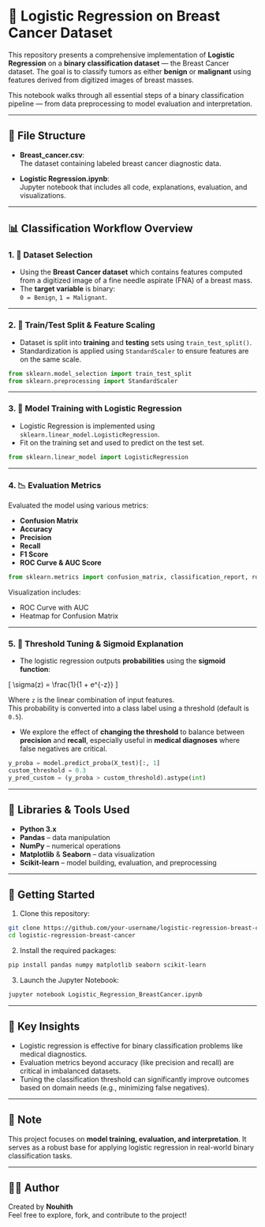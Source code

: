 # 🧪 Logistic Regression on Breast Cancer Dataset

This repository presents a comprehensive implementation of **Logistic Regression** on a **binary classification dataset** — the Breast Cancer dataset. The goal is to classify tumors as either **benign** or **malignant** using features derived from digitized images of breast masses.

This notebook walks through all essential steps of a binary classification pipeline — from data preprocessing to model evaluation and interpretation.

---

## 📁 File Structure

- **Breast_cancer.csv**:  
  The dataset containing labeled breast cancer diagnostic data.
  
- **Logistic Regression.ipynb**:  
  Jupyter notebook that includes all code, explanations, evaluation, and visualizations.

---

## 📊 Classification Workflow Overview

### 1. 📂 Dataset Selection

- Using the **Breast Cancer dataset** which contains features computed from a digitized image of a fine needle aspirate (FNA) of a breast mass.
- The **target variable** is binary:  
  `0 = Benign`, `1 = Malignant`.

---

### 2. 🔀 Train/Test Split & Feature Scaling

- Dataset is split into **training** and **testing** sets using `train_test_split()`.
- Standardization is applied using `StandardScaler` to ensure features are on the same scale.

```python
from sklearn.model_selection import train_test_split
from sklearn.preprocessing import StandardScaler
```

---

### 3. 🧠 Model Training with Logistic Regression

- Logistic Regression is implemented using `sklearn.linear_model.LogisticRegression`.
- Fit on the training set and used to predict on the test set.

```python
from sklearn.linear_model import LogisticRegression
```

---

### 4. 📉 Evaluation Metrics

Evaluated the model using various metrics:

- **Confusion Matrix**
- **Accuracy**
- **Precision**
- **Recall**
- **F1 Score**
- **ROC Curve & AUC Score**

```python
from sklearn.metrics import confusion_matrix, classification_report, roc_auc_score, roc_curve
```

Visualization includes:
- ROC Curve with AUC
- Heatmap for Confusion Matrix

---

### 5. 🎯 Threshold Tuning & Sigmoid Explanation

- The logistic regression outputs **probabilities** using the **sigmoid function**:

\[
\sigma(z) = \frac{1}{1 + e^{-z}}
\]

Where `z` is the linear combination of input features.  
This probability is converted into a class label using a threshold (default is `0.5`).

- We explore the effect of **changing the threshold** to balance between **precision** and **recall**, especially useful in **medical diagnoses** where false negatives are critical.

```python
y_proba = model.predict_proba(X_test)[:, 1]
custom_threshold = 0.3
y_pred_custom = (y_proba > custom_threshold).astype(int)
```

---

## 🔧 Libraries & Tools Used

- **Python 3.x**
- **Pandas** – data manipulation
- **NumPy** – numerical operations
- **Matplotlib** & **Seaborn** – data visualization
- **Scikit-learn** – model building, evaluation, and preprocessing

---

## 🚀 Getting Started

1. Clone this repository:

```bash
git clone https://github.com/your-username/logistic-regression-breast-cancer.git
cd logistic-regression-breast-cancer
```

2. Install the required packages:

```bash
pip install pandas numpy matplotlib seaborn scikit-learn
```

3. Launch the Jupyter Notebook:

```bash
jupyter notebook Logistic_Regression_BreastCancer.ipynb
```

---

## 🧠 Key Insights

- Logistic regression is effective for binary classification problems like medical diagnostics.
- Evaluation metrics beyond accuracy (like precision and recall) are critical in imbalanced datasets.
- Tuning the classification threshold can significantly improve outcomes based on domain needs (e.g., minimizing false negatives).

---

## 📌 Note

This project focuses on **model training, evaluation, and interpretation**. It serves as a robust base for applying logistic regression in real-world binary classification tasks.

---

## 🧑‍💻 Author

Created by **Nouhith**  
Feel free to explore, fork, and contribute to the project!
